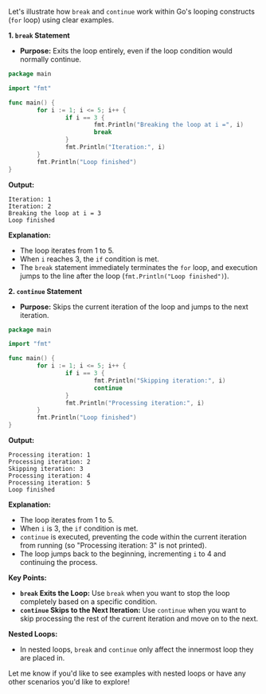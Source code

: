 Let's illustrate how `break` and `continue` work within Go's looping constructs (`for` loop) using clear examples.

**1. `break` Statement**

- **Purpose:** Exits the loop entirely, even if the loop condition would normally continue.

```go
package main

import "fmt"

func main() {
        for i := 1; i <= 5; i++ {
                if i == 3 {
                        fmt.Println("Breaking the loop at i =", i)
                        break 
                }
                fmt.Println("Iteration:", i)
        }
        fmt.Println("Loop finished")
}
```

**Output:**

```
Iteration: 1
Iteration: 2
Breaking the loop at i = 3
Loop finished 
```

**Explanation:**
- The loop iterates from 1 to 5.
- When `i` reaches 3, the `if` condition is met.
- The `break` statement immediately terminates the `for` loop, and execution jumps to the line after the loop (`fmt.Println("Loop finished")`).

**2. `continue` Statement**

- **Purpose:** Skips the current iteration of the loop and jumps to the next iteration.

```go
package main

import "fmt"

func main() {
        for i := 1; i <= 5; i++ {
                if i == 3 {
                        fmt.Println("Skipping iteration:", i)
                        continue 
                }
                fmt.Println("Processing iteration:", i)
        }
        fmt.Println("Loop finished")
}
```

**Output:**

```
Processing iteration: 1
Processing iteration: 2
Skipping iteration: 3
Processing iteration: 4
Processing iteration: 5
Loop finished
```

**Explanation:**
- The loop iterates from 1 to 5.
- When `i` is 3, the `if` condition is met.
- `continue` is executed, preventing the code within the current iteration from running (so "Processing iteration: 3" is not printed).
- The loop jumps back to the beginning, incrementing `i` to 4 and continuing the process.

**Key Points:**

- **`break` Exits the Loop:** Use `break` when you want to stop the loop completely based on a specific condition.
- **`continue` Skips to the Next Iteration:** Use `continue` when you want to skip processing the rest of the current iteration and move on to the next.

**Nested Loops:**
- In nested loops, `break` and `continue` only affect the innermost loop they are placed in.

Let me know if you'd like to see examples with nested loops or have any other scenarios you'd like to explore!